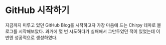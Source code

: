 # GitHub 시작하기

지금까지 미루고 있던 GitHub Blog를 시작하고자 가장 마음에 드는 Chirpy 테마로 블로그를 시작해보았다. 과거에 몇 번 시도하다가 실패해서 그만두었던 적이 있었는데 이번엔 성공적으로 생성하였다.




